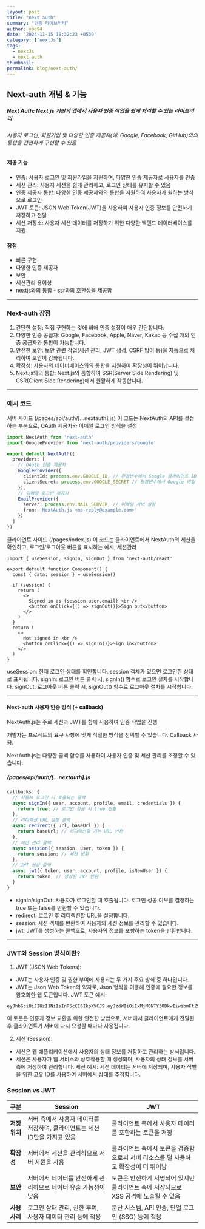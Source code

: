 ```yaml
---
layout: post
title: "next auth"
summary: "인증 라이브러리"
author: yoo94
date: '2024-11-15 18:32:23 +0530'
category: ['nextJs']
tags:
  - nextJs
  - next auth
thumbnail: 
permalink: blog/next-auth/
---
```


## Next-auth 개념 & 기능

##### Next Auth: Next.js 기반의 앱에서 사용자 인증 작업을 쉽게 처리할 수 있는 라이브러리

###### 사용자 로그인, 회원가입 및 다양한 인증 제공자(예: Google, Facebook, GitHub)와의 통합을 간편하게 구현할 수 있음

#### 제공 기능

- 인증: 사용자 로그인 및 회원가입을 지원하며, 다양한 인증 제공자로 사용자를 인증
- 세션 관리: 사용자 세션을 쉽게 관리하고, 로그인 상태를 유지할 수 있음
- 인증 제공자 통합: 다양한 인증 제공자와의 통합을 지원하여 사용자가 원하는 방식으로 로그인
- JWT 토큰: JSON Web Token(JWT)을 사용하여 사용자 인증 정보를 안전하게 저장하고 전달
- 세션 저장소: 사용자 세션 데이터를 저장하기 위한 다양한 백엔드 데이터베이스를 지원

#### 장점

- 빠른 구현
- 다양한 인증 제공자
- 보안
- 세션관리 용이성
- nextjs와의 통합 - ssr과의 호환성을 제공함


---

### Next-auth 장점
1. 간단한 설정:
직접 구현하는 것에 비해 인증 설정이 매우 간단합니다.
2. 다양한 인증 공급자:
Google, Facebook, Apple, Naver, Kakao 등 수십 개의 인증 공급자와 통합이 가능합니다.
3. 안전한 보안:
보안 관련 작업(세션 관리, JWT 생성, CSRF 방어 등)을 자동으로 처리하여 보안이 강화됩니다.
4. 확장성:
사용자의 데이터베이스와의 통합을 지원하여 확장성이 뛰어납니다.
5. Next.js와의 통합:
Next.js와 통합하여 SSR(Server Side Rendering) 및 CSR(Client Side Rendering)에서 원활하게 작동합니다.


---

### 예시 코드

서버 사이드 (/pages/api/auth/[...nextauth].js)
이 코드는 NextAuth의 API를 설정하는 부분으로, OAuth 제공자와 이메일 로그인 방식을 설정

```ts
import NextAuth from 'next-auth'
import GoogleProvider from 'next-auth/providers/google'

export default NextAuth({
  providers: [
    // OAuth 인증 제공자
    GoogleProvider({
      clientId: process.env.GOOGLE_ID, // 환경변수에서 Google 클라이언트 ID 가져오기
      clientSecret: process.env.GOOGLE_SECRET // 환경변수에서 Google 비밀 키 가져오기
    }),
    // 이메일 로그인 제공자
    EmailProvider({
      server: process.env.MAIL_SERVER, // 이메일 서버 설정
      from: 'NextAuth.js <no-reply@example.com>'
    })
  ]
})
```

클라이언트 사이드 (/pages/index.js)
이 코드는 클라이언트에서 NextAuth의 세션을 확인하고, 로그인/로그아웃 버튼을 표시하는 예시, 세션관리

```tsx
import { useSession, signIn, signOut } from 'next-auth/react'

export default function Component() {
  const { data: session } = useSession()

  if (session) {
    return (
      <>
        Signed in as {session.user.email} <br />
        <button onClick={() => signOut()}>Sign out</button>
      </>
    )
  }
  return (
    <>
      Not signed in <br />
      <button onClick={() => signIn()}>Sign in</button>
    </>
  )
}

```
useSession: 현재 로그인 상태를 확인합니다. session 객체가 있으면 로그인한 상태로 표시됩니다.
signIn: 로그인 버튼 클릭 시, signIn() 함수로 로그인 절차를 시작합니다.
signOut: 로그아웃 버튼 클릭 시, signOut() 함수로 로그아웃 절차를 시작합니다.

---

#### Next-auth 사용자 인증 방식 (+ callback)
NextAuth.js는 주로 세션과 JWT를 함께 사용하여 인증 작업을 진행

개발자는 프로젝트의 요구 사항에 맞게 적절한 방식을 선택할 수 있습니다.
Callback 사용:

NextAuth.js는 다양한 콜백 함수를 사용하여 사용자 인증 및 세션 관리를 조정할 수 있습니다.

##### /pages/api/auth/[...nextauth].js

```js
callbacks: {
  // 사용자 로그인 시 호출되는 콜백
  async signIn({ user, account, profile, email, credentials }) {
    return true; // 로그인 성공 시 true 반환
  },
  // 리디렉션 URL 설정 콜백
  async redirect({ url, baseUrl }) {
    return baseUrl; // 리디렉션할 기본 URL 반환
  },
  // 세션 관리 콜백
  async session({ session, user, token }) {
    return session; // 세션 반환
  },
  // JWT 생성 콜백
  async jwt({ token, user, account, profile, isNewUser }) {
    return token; // 생성된 JWT 반환
  }
}
```

- signIn/signOut: 사용자가 로그인할 때 호출됩니다. 로그인 성공 여부를 결정하는 true 또는 false를 반환할 수 있습니다.
- redirect: 로그인 후 리디렉션할 URL을 설정합니다.
- session: 세션 객체를 반환하여 사용자의 세션 정보를 관리할 수 있습니다.
- jwt: JWT를 생성하는 콜백으로, 사용자의 정보를 포함하는 token을 반환합니다.

---

### JWT와 Session 방식이란?
1. JWT (JSON Web Tokens):
- JWT는 사용자 인증 및 권한 부여에 사용되는 두 가지 주요 방식 중 하나입니다.
- JWT는 Json Web Token의 약자로, Json 형식을 이용해 인증에 필요한 정보를 암호화한 웹 토큰입니다.
JWT 토큰 예시:
```text
eyJhbGciOiJIUzI1NiIsInR5cCI6IkpXVCJ9.eyJzdWIiOiIxMjM0NTY3ODkwIiwibmFtZSI6IkpvaG4gRG9lIiwiaWF0IjoxNTE2MjM5MDIyfQ.SflKxwRJSMeKF2QfT4fwPEw2fx1M36p5rJ89Aaq34
```
이 토큰은 인증과 정보 교환을 위한 안전한 방법으로, 서버에서 클라이언트에게 전달된 후 클라이언트가 서버에 다시 요청할 때마다 사용됩니다.


2. 세션 (Session):
- 세션은 웹 애플리케이션에서 사용자의 상태 정보를 저장하고 관리하는 방식입니다.
- 세션은 사용자가 웹 서비스와 상호작용할 때 생성되며, 사용자의 상태 정보를 서버 측에 저장하여 관리합니다.
세션 예시:
세션 데이터는 서버에 저장되며, 사용자 식별을 위한 고유 ID를 사용하여 서버에서 상태를 추적합니다.

### Session vs JWT

| **구분**  | **Session** | **JWT** |
|-----------|-------------|---------|
| **저장 위치** | 서버 측에서 사용자 데이터를 저장하며, 클라이언트는 세션 ID만을 가지고 있음 | 클라이언트 측에서 사용자 데이터를 포함하는 토큰을 저장 |
| **확장성** | 서버에서 세션을 관리하므로 서버 자원을 사용 | 클라이언트 측에서 토큰을 검증함으로써 서버 리소스를 덜 사용하고 확장성이 더 뛰어남 |
| **보안** | 서버에서 데이터를 안전하게 관리하므로 데이터 유출 가능성이 낮음 | 토큰은 안전하게 서명되어 있지만 클라이언트 측에 저장되므로 XSS 공격에 노출될 수 있음 |
| **사용 사례** | 로그인 상태 관리, 권한 부여, 사용자 데이터 관리 등에 적용 | 분산 시스템, API 인증, 단일 로그인 (SSO) 등에 적용 |


